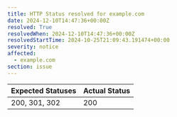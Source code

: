 ```yaml
---
title: HTTP Status resolved for example.com
date: 2024-12-10T14:47:36+00:00Z
resolved: True
resolvedWhen: 2024-12-10T14:47:36+00:00Z
resolvedStartTime: 2024-10-25T21:09:43.191474+00:00
severity: notice
affected:
  - example.com
section: issue
---
```


| Expected Statuses | Actual Status  |
|-------------------|----------------|
| 200, 301, 302 | 200 |

